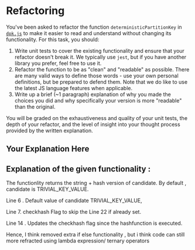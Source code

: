 # Refactoring

You've been asked to refactor the function `deterministicPartitionKey` in [`dpk.js`](dpk.js) to make it easier to read and understand without changing its functionality. For this task, you should:

1. Write unit tests to cover the existing functionality and ensure that your refactor doesn't break it. We typically use `jest`, but if you have another library you prefer, feel free to use it.
2. Refactor the function to be as "clean" and "readable" as possible. There are many valid ways to define those words - use your own personal definitions, but be prepared to defend them. Note that we do like to use the latest JS language features when applicable.
3. Write up a brief (~1 paragraph) explanation of why you made the choices you did and why specifically your version is more "readable" than the original.

You will be graded on the exhaustiveness and quality of your unit tests, the depth of your refactor, and the level of insight into your thought process provided by the written explanation.

## Your Explanation Here

## Explanation of the given functionality :

 The functionlity returns the string + hash version of candidate. By default , candidate is TRIVIAL_KEY_VALUE.

 Line 6 . Default value of candidate TRIVIAL_KEY_VALUE,

 Line 7. checkhash Flag to skip the Line 22 if already set.

 Line 14 . Updates the checkhash flag since the hashfunction is executed.

Hence, I think removed extra if else functionality , but i think code can still more refracted using lambda expression/ ternary operators
